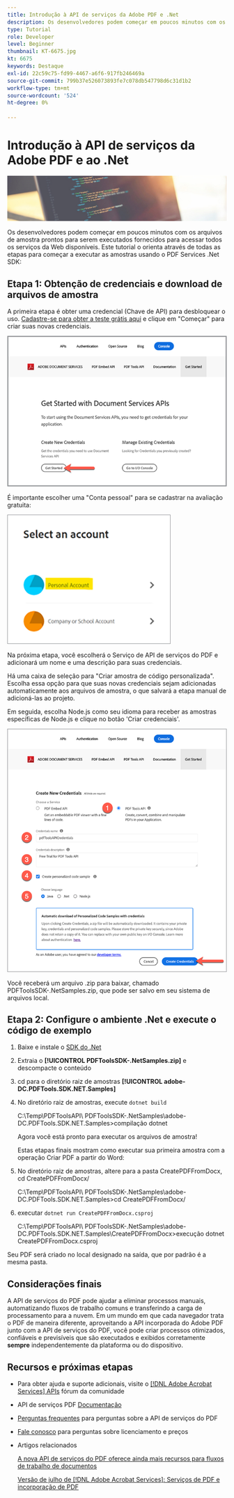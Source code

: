 ```yaml
---
title: Introdução à API de serviços da Adobe PDF e .Net
description: Os desenvolvedores podem começar em poucos minutos com os arquivos de amostra prontos para serem executados fornecidos para acessar todos os serviços da Web disponíveis
type: Tutorial
role: Developer
level: Beginner
thumbnail: KT-6675.jpg
kt: 6675
keywords: Destaque
exl-id: 22c59c75-fd99-4467-a6f6-917fb246469a
source-git-commit: 799b37e526073893fe7c078db547798d6c31d1b2
workflow-type: tm+mt
source-wordcount: '524'
ht-degree: 0%

---
```


# Introdução à API de serviços da Adobe PDF e ao .Net

![Criar imagem de PDF Hero](assets/GettingStartedJava_hero.jpg)

Os desenvolvedores podem começar em poucos minutos com os arquivos de amostra prontos para serem executados fornecidos para acessar todos os serviços da Web disponíveis. Este tutorial o orienta através de todas as etapas para começar a executar as amostras usando o PDF Services .Net SDK:

## Etapa 1: Obtenção de credenciais e download de arquivos de amostra

A primeira etapa é obter uma credencial (Chave de API) para desbloquear o uso. [Cadastre-se para obter a teste grátis aqui](https://www.adobe.io/apis/documentcloud/dcsdk/gettingstarted.html) e clique em &quot;Começar&quot; para criar suas novas credenciais.

![Etapa 1](assets/GettingStartedJava_step1.png)

É importante escolher uma &quot;Conta pessoal&quot; para se cadastrar na avaliação gratuita:

![Pessoal](assets/GettingStartedJava_personal.png)

Na próxima etapa, você escolherá o Serviço de API de serviços do PDF e adicionará um nome e uma descrição para suas credenciais.

Há uma caixa de seleção para &quot;Criar amostra de código personalizada&quot;. Escolha essa opção para que suas novas credenciais sejam adicionadas automaticamente aos arquivos de amostra, o que salvará a etapa manual de adicioná-las ao projeto.

Em seguida, escolha Node.js como seu idioma para receber as amostras específicas de Node.js e clique no botão &#39;Criar credenciais&#39;.

![Credenciais](assets/GettingStartedJava_credentials.png)

Você receberá um arquivo .zip para baixar, chamado PDFToolsSDK-.NetSamples.zip, que pode ser salvo em seu sistema de arquivos local.

## Etapa 2: Configure o ambiente .Net e execute o código de exemplo

1. Baixe e instale o [SDK do .Net](https://dotnet.microsoft.com/learn/dotnet/hello-world-tutorial/install)
1. Extraia o **[!UICONTROL PDFToolsSDK-.NetSamples.zip]** e descompacte o conteúdo
1. cd para o diretório raiz de amostras **[!UICONTROL adobe-DC.PDFTools.SDK.NET.Samples]**
1. No diretório raiz de amostras, execute `dotnet build`

   C:\Temp\PDFToolsAPI\ PDFToolsSDK-.NetSamples\adobe-DC.PDFTools.SDK.NET.Samples>compilação dotnet

   Agora você está pronto para executar os arquivos de amostra!

   Estas etapas finais mostram como executar sua primeira amostra com a operação Criar PDF a partir do Word:

1. No diretório raiz de amostras, altere para a pasta CreatePDFFromDocx, cd CreatePDFFromDocx/

   C:\Temp\PDFToolsAPI\ PDFToolsSDK-.NetSamples\adobe-DC.PDFTools.SDK.NET.Samples>cd CreatePDFFromDocx/

1. executar `dotnet run CreatePDFFromDocx.csproj`

   C:\Temp\PDFToolsAPI\ PDFToolsSDK-.NetSamples\adobe-DC.PDFTools.SDK.NET.Samples\CreatePDFFromDocx>execução dotnet CreatePDFFromDocx.csproj

Seu PDF será criado no local designado na saída, que por padrão é a mesma pasta.

## Considerações finais

A API de serviços do PDF pode ajudar a eliminar processos manuais, automatizando fluxos de trabalho comuns e transferindo a carga de processamento para a nuvem. Em um mundo em que cada navegador trata o PDF de maneira diferente, aproveitando a API incorporada do Adobe PDF junto com a API de serviços do PDF, você pode criar processos otimizados, confiáveis e previsíveis que são executados e exibidos corretamente **sempre** independentemente da plataforma ou do dispositivo.

## Recursos e próximas etapas

* Para obter ajuda e suporte adicionais, visite o [[!DNL Adobe Acrobat Services] APIs](https://community.adobe.com/t5/document-cloud-sdk/bd-p/Document-Cloud-SDK?page=1&amp;sort=latest_replies&amp;filter=all) fórum da comunidade

* API de serviços PDF [Documentação](https://www.adobe.com/go/pdftoolsapi_doc)

* [Perguntas frequentes](https://community.adobe.com/t5/document-cloud-sdk/faq-for-document-services-pdf-tools-api/m-p/10726197) para perguntas sobre a API de serviços do PDF

* [Fale conosco](https://www.adobe.com/go/pdftoolsapi_requestform) para perguntas sobre licenciamento e preços

* Artigos relacionados

   [A nova API de serviços do PDF oferece ainda mais recursos para fluxos de trabalho de documentos](https://community.adobe.com/t5/document-services-apis/new-pdf-tools-api-brings-more-capabilities-for-document-services/m-p/11294170)

   [Versão de julho de [!DNL Adobe Acrobat Services]: Serviços de PDF e incorporação de PDF](https://medium.com/adobetech/july-release-of-adobe-document-services-pdf-embed-and-pdf-tools-17211bf7776d)
